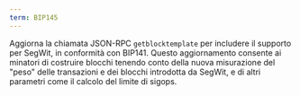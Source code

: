 ```yaml
---
term: BIP145
---
```


Aggiorna la chiamata JSON-RPC `getblocktemplate` per includere il supporto per SegWit, in conformità con BIP141. Questo aggiornamento consente ai minatori di costruire blocchi tenendo conto della nuova misurazione del "peso" delle transazioni e dei blocchi introdotta da SegWit, e di altri parametri come il calcolo del limite di sigops.